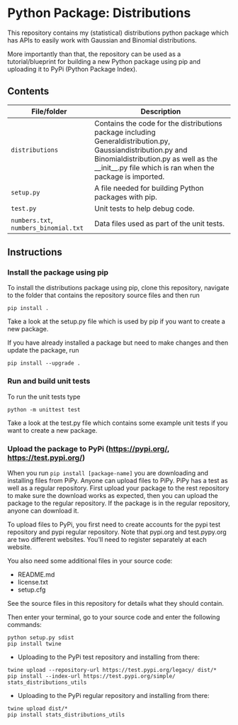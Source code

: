 # Python Package: Distributions
This repository contains my (statistical) distributions python package which has APIs to easily work with Gaussian and Binomial distributions.

More importantly than that, the repository can be used as a tutorial/blueprint for building a new Python package using pip and uploading it to PyPi (Python Package Index).

## Contents

| File/folder                             | Description                                                                 |
|-----------------------------------------|-----------------------------------------------------------------------------|
| `distributions`                         | Contains the code for the distributions package including                                                                               Generaldistribution.py, Gaussiandistribution.py and Binomialdistribution.py                                                             as well as the \_\_init\_\_.py file which is ran when the                                                                               package is imported.                                                        |
| `setup.py`                              | A file needed for building Python packages with pip.                        |
| `test.py`                               | Unit tests to help debug code.                                              |
| `numbers.txt`, `numbers_binomial.txt`   | Data files used as part of the unit tests.                                  |

## Instructions

### Install the package using pip

To install the distributions package using pip, clone this repository, navigate to the folder that contains the repository source files and then run

```
pip install .
```

Take a look at the setup.py file which is used by pip if you want to create a new package.

If you have already installed a package but need to make changes and then update the package, run

```
pip install --upgrade .
```

### Run and build unit tests

To run the unit tests type

```
python -m unittest test
```

Take a look at the test.py file which contains some example unit tests if you want to create a new package.

### Upload the package to PyPi (https://pypi.org/, https://test.pypi.org/)

When you run ```pip install [package-name]``` you are downloading and installing files from PiPy. Anyone can upload files to PiPy. PiPy has a test as well as a regular repository. First upload your package to the rest repository to make sure the download works as expected, then you can upload the package to the regular repository. If the package is in the regular repository, anyone can download it.

To upload files to PyPi, you first need to create accounts for the pypi test repository and pypi regular repository. Note that pypi.org and test.pypy.org are two different websites. You'll need to register separately at each website. 

You also need some additional files in your source code:
- README.md
- license.txt
- setup.cfg

See the source files in this repository for details what they should contain.

Then enter your terminal, go to your source code and enter the following commands:

```
python setup.py sdist
pip install twine
```

- Uploading to the PyPi test repository and installing from there:
```
twine upload --repository-url https://test.pypi.org/legacy/ dist/*
pip install --index-url https://test.pypi.org/simple/ stats_distributions_utils
```

- Uploading to the PyPi regular repository and installing from there:
```
twine upload dist/*
pip install stats_distributions_utils
```


